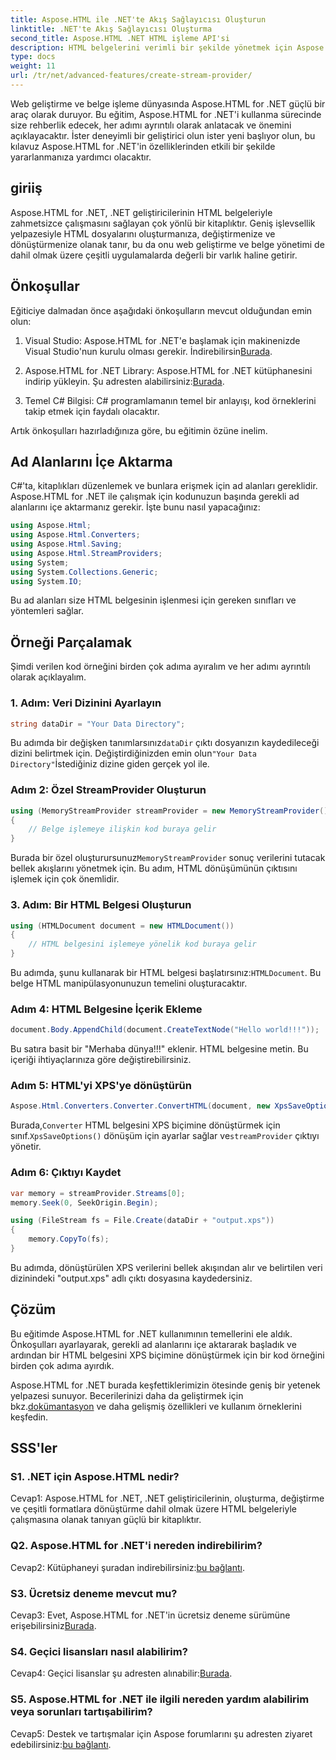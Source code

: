 ```yaml
---
title: Aspose.HTML ile .NET'te Akış Sağlayıcısı Oluşturun
linktitle: .NET'te Akış Sağlayıcısı Oluşturma
second_title: Aspose.HTML .NET HTML işleme API'si
description: HTML belgelerini verimli bir şekilde yönetmek için Aspose.HTML for .NET'i nasıl kullanacağınızı öğrenin. Geliştiriciler için adım adım eğitim.
type: docs
weight: 11
url: /tr/net/advanced-features/create-stream-provider/
---
```

Web geliştirme ve belge işleme dünyasında Aspose.HTML for .NET güçlü bir araç olarak duruyor. Bu eğitim, Aspose.HTML for .NET'i kullanma sürecinde size rehberlik edecek, her adımı ayrıntılı olarak anlatacak ve önemini açıklayacaktır. İster deneyimli bir geliştirici olun ister yeni başlıyor olun, bu kılavuz Aspose.HTML for .NET'in özelliklerinden etkili bir şekilde yararlanmanıza yardımcı olacaktır.

## giriiş

Aspose.HTML for .NET, .NET geliştiricilerinin HTML belgeleriyle zahmetsizce çalışmasını sağlayan çok yönlü bir kitaplıktır. Geniş işlevsellik yelpazesiyle HTML dosyalarını oluşturmanıza, değiştirmenize ve dönüştürmenize olanak tanır, bu da onu web geliştirme ve belge yönetimi de dahil olmak üzere çeşitli uygulamalarda değerli bir varlık haline getirir.

## Önkoşullar

Eğiticiye dalmadan önce aşağıdaki önkoşulların mevcut olduğundan emin olun:

1.  Visual Studio: Aspose.HTML for .NET'e başlamak için makinenizde Visual Studio'nun kurulu olması gerekir. İndirebilirsin[Burada](https://visualstudio.microsoft.com/).

2. Aspose.HTML for .NET Library: Aspose.HTML for .NET kütüphanesini indirip yükleyin. Şu adresten alabilirsiniz:[Burada](https://releases.aspose.com/html/net/).

3. Temel C# Bilgisi: C# programlamanın temel bir anlayışı, kod örneklerini takip etmek için faydalı olacaktır.

Artık önkoşulları hazırladığınıza göre, bu eğitimin özüne inelim.

## Ad Alanlarını İçe Aktarma

C#'ta, kitaplıkları düzenlemek ve bunlara erişmek için ad alanları gereklidir. Aspose.HTML for .NET ile çalışmak için kodunuzun başında gerekli ad alanlarını içe aktarmanız gerekir. İşte bunu nasıl yapacağınız:

```csharp
using Aspose.Html;
using Aspose.Html.Converters;
using Aspose.Html.Saving;
using Aspose.Html.StreamProviders;
using System;
using System.Collections.Generic;
using System.IO;
```

Bu ad alanları size HTML belgesinin işlenmesi için gereken sınıfları ve yöntemleri sağlar.

## Örneği Parçalamak

Şimdi verilen kod örneğini birden çok adıma ayıralım ve her adımı ayrıntılı olarak açıklayalım.

### 1. Adım: Veri Dizinini Ayarlayın

```csharp
string dataDir = "Your Data Directory";
```

 Bu adımda bir değişken tanımlarsınız`dataDir` çıktı dosyanızın kaydedileceği dizini belirtmek için. Değiştirdiğinizden emin olun`"Your Data Directory"`İstediğiniz dizine giden gerçek yol ile.

### Adım 2: Özel StreamProvider Oluşturun

```csharp
using (MemoryStreamProvider streamProvider = new MemoryStreamProvider())
{
    // Belge işlemeye ilişkin kod buraya gelir
}
```

 Burada bir özel oluşturursunuz`MemoryStreamProvider` sonuç verilerini tutacak bellek akışlarını yönetmek için. Bu adım, HTML dönüşümünün çıktısını işlemek için çok önemlidir.

### 3. Adım: Bir HTML Belgesi Oluşturun

```csharp
using (HTMLDocument document = new HTMLDocument())
{
    // HTML belgesini işlemeye yönelik kod buraya gelir
}
```

 Bu adımda, şunu kullanarak bir HTML belgesi başlatırsınız:`HTMLDocument`. Bu belge HTML manipülasyonunuzun temelini oluşturacaktır.

### Adım 4: HTML Belgesine İçerik Ekleme

```csharp
document.Body.AppendChild(document.CreateTextNode("Hello world!!!"));
```

Bu satıra basit bir "Merhaba dünya!!!" eklenir. HTML belgesine metin. Bu içeriği ihtiyaçlarınıza göre değiştirebilirsiniz.

### Adım 5: HTML'yi XPS'ye dönüştürün

```csharp
Aspose.Html.Converters.Converter.ConvertHTML(document, new XpsSaveOptions(), streamProvider);
```

 Burada,`Converter` HTML belgesini XPS biçimine dönüştürmek için sınıf.`XpsSaveOptions()` dönüşüm için ayarlar sağlar ve`streamProvider` çıktıyı yönetir.

### Adım 6: Çıktıyı Kaydet

```csharp
var memory = streamProvider.Streams[0];
memory.Seek(0, SeekOrigin.Begin);

using (FileStream fs = File.Create(dataDir + "output.xps"))
{
    memory.CopyTo(fs);
}
```

Bu adımda, dönüştürülen XPS verilerini bellek akışından alır ve belirtilen veri dizinindeki "output.xps" adlı çıktı dosyasına kaydedersiniz.

## Çözüm

Bu eğitimde Aspose.HTML for .NET kullanımının temellerini ele aldık. Önkoşulları ayarlayarak, gerekli ad alanlarını içe aktararak başladık ve ardından bir HTML belgesini XPS biçimine dönüştürmek için bir kod örneğini birden çok adıma ayırdık.

 Aspose.HTML for .NET burada keşfettiklerimizin ötesinde geniş bir yetenek yelpazesi sunuyor. Becerilerinizi daha da geliştirmek için bkz.[dokümantasyon](https://reference.aspose.com/html/net/) ve daha gelişmiş özellikleri ve kullanım örneklerini keşfedin.

## SSS'ler

### S1. .NET için Aspose.HTML nedir?

Cevap1: Aspose.HTML for .NET, .NET geliştiricilerinin, oluşturma, değiştirme ve çeşitli formatlara dönüştürme dahil olmak üzere HTML belgeleriyle çalışmasına olanak tanıyan güçlü bir kitaplıktır.

### Q2. Aspose.HTML for .NET'i nereden indirebilirim?

 Cevap2: Kütüphaneyi şuradan indirebilirsiniz:[bu bağlantı](https://releases.aspose.com/html/net/).

### S3. Ücretsiz deneme mevcut mu?

 Cevap3: Evet, Aspose.HTML for .NET'in ücretsiz deneme sürümüne erişebilirsiniz[Burada](https://releases.aspose.com/).

### S4. Geçici lisansları nasıl alabilirim?

 Cevap4: Geçici lisanslar şu adresten alınabilir:[Burada](https://purchase.aspose.com/temporary-license/).

### S5. Aspose.HTML for .NET ile ilgili nereden yardım alabilirim veya sorunları tartışabilirim?

 Cevap5: Destek ve tartışmalar için Aspose forumlarını şu adresten ziyaret edebilirsiniz:[bu bağlantı](https://forum.aspose.com/).